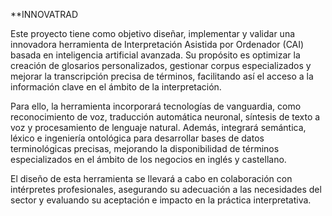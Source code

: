 **INNOVATRAD

Este proyecto tiene como objetivo diseñar, implementar y validar una innovadora herramienta de Interpretación Asistida por Ordenador (CAI) basada en inteligencia artificial avanzada. Su propósito es optimizar la creación de glosarios personalizados, gestionar corpus especializados y mejorar la transcripción precisa de términos, facilitando así el acceso a la información clave en el ámbito de la interpretación.

Para ello, la herramienta incorporará tecnologías de vanguardia, como reconocimiento de voz, traducción automática neuronal, síntesis de texto a voz y procesamiento de lenguaje natural. Además, integrará semántica, léxico e ingeniería ontológica para desarrollar bases de datos terminológicas precisas, mejorando la disponibilidad de términos especializados en el ámbito de los negocios en inglés y castellano.

El diseño de esta herramienta se llevará a cabo en colaboración con intérpretes profesionales, asegurando su adecuación a las necesidades del sector y evaluando su aceptación e impacto en la práctica interpretativa.
